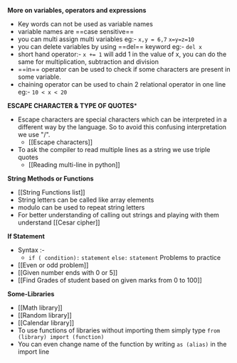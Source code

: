 **More on variables, operators and expressions** 
- Key words can not be used as variable names 
- variable names are  ==case sensitive== 
- you can multi assign multi variables 
	 eg:- `x,y = 6,7`
	 `x=y=z=10`
- you can delete variables by using ==del== keyword
	 eg:- `del x`
- short hand operator:- `x += 1` will add 1 in the value of x, you can do the same for multiplication, subtraction and division 
- ==in== operator can be used to check if some characters are present in some variable.
- chaining operator can be used to chain 2 relational operator in one line
	 eg:- `10 < x < 20`

**ESCAPE CHARACTER & TYPE OF QUOTES***
- Escape characters are special characters which can be interpreted in a different way by the language. So to avoid this confusing interpretation we use "/". 
	- [[Escape characters]]
- To ask the compiler to read multiple lines as a string we use triple quotes 
	- [[Reading multi-line in python]]

**String Methods or Functions**
- [[String Functions list]]
- String letters can be called like array elements 
- modulo can be used to repeat string letters
- For better understanding of calling out strings and playing with them understand [[Cesar cipher]]

**If Statement**
- Syntax :-
	- `if ( condition):`
		 `statement`
	 `else:`
		`statement`
Problems to practice
- [[Even or odd problem]]
- [[Given number ends with 0 or 5]]
- [[Find Grades of student based on given marks from 0 to 100]]

**Some-Libraries**
- [[Math library]]
- [[Random library]]
- [[Calendar library]]
- To use functions of libraries without importing them simply type `from (library) import (function)`
- You can even change name of the function by writing `as (alias)` in the import line
